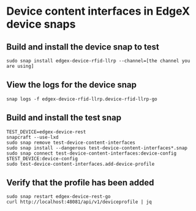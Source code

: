 # Device content interfaces in EdgeX device snaps

## Build and install the device snap to test

``` 
sudo snap install edgex-device-rfid-llrp --channel=[the channel you are using]
```

## View the logs for the device snap

```
snap logs -f edgex-device-rfid-llrp.device-rfid-llrp-go
```

## Build and install the test snap

```
TEST_DEVICE=edgex-device-rest
snapcraft --use-lxd
sudo snap remove test-device-content-interfaces
sudo snap install --dangerous test-device-content-interfaces*.snap
sudo snap connect test-device-content-interfaces:device-config $TEST_DEVICE:device-config
sudo test-device-content-interfaces.add-device-profile

```

## Verify that the profile has been added

```
sudo snap restart edgex-device-rest-go
curl http://localhost:48081/api/v1/deviceprofile | jq
```

